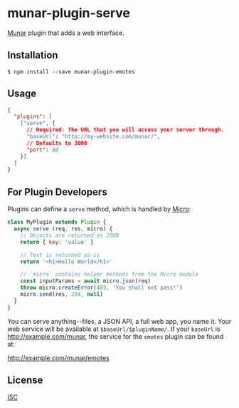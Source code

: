 # munar-plugin-serve

[Munar][] plugin that adds a web interface.

## Installation

```shell
$ npm install --save munar-plugin-emotes
```

## Usage

```json
{
  "plugins": [
    ["serve", {
      // Required: The URL that you will access your server through.
      "baseUrl": "http://my-website.com/munar/",
      // Defaults to 3000
      "port": 80
    }]
  ]
}
```

## For Plugin Developers

Plugins can define a `serve` method, which is handled by [Micro][]:

```js
class MyPlugin extends Plugin {
  async serve (req, res, micro) {
    // Objects are returned as JSON
    return { key: 'value' }

    // Text is returned as-is
    return '<h1>Hello World</h1>'

    // `micro` contains helper methods from the Micro module
    const inputParams = await micro.json(req)
    throw micro.createError(403, 'You shall not pass!')
    micro.send(res, 204, null)
  }
}
```

You can serve anything--files, a JSON API, a full web app, you name it. Your
web service will be available at `$baseUrl/$pluginName/`. If your `baseUrl` is
http://example.com/munar, the service for the `emotes` plugin can be found at:

http://example.com/munar/emotes

## License

[ISC][]

[Munar]: https://munar.space
[Micro]: https://github.com/zeit/micro#readme
[ISC]: ../../LICENSE
